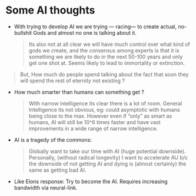 # Some AI thoughts

- With trying to develop AI we are trying — racing— to create actual, no-bullshit Gods and almost no one is talking about it.  

  > Its also not at all clear we will have much control over what kind
    of gods we create, and the consensus among experts is that it is
    something we are likely to do in the next 50-100 years and only
    get one shot at. Seems likely to lead to immortality or
    extinction.

 > But, How much do people spend talking about the fact that soon they
   will spend the rest of eternity not existing ?

- How much smarter than humans can something get ? 

   > With narrow intelligence its clear there is a lot of
     room. General Intelligence its not obvious, eg: could asymptotic
     with humans being close to the max.  However even if “only” as
     smart as humans, AI will still be 10^6 times faster and have vast
     improvements in a wide range of narrow intelligence.

- AI is a tragedy of the commons: 

   > Globally want to take our time with AI (huge potential
     downside). Personally, (without radical longevity) I want to
     accelerate AU b/c the downside of not getting AI and dying is
     (almost certainly) the same as getting bad AI.

- Like Elons response: Try to become the AI. Requires increasing bandwidth via neural-link.
